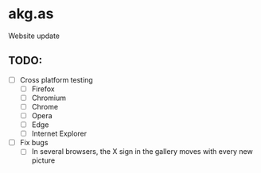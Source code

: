 # akg.as #
Website update

## TODO: ##
- [ ] Cross platform testing
	- [ ] Firefox
	- [ ] Chromium
	- [ ] Chrome
	- [ ] Opera
	- [ ] Edge
	- [ ] Internet Explorer
- [ ] Fix bugs
	- [ ] In several browsers, the X sign in the gallery moves with every new picture
